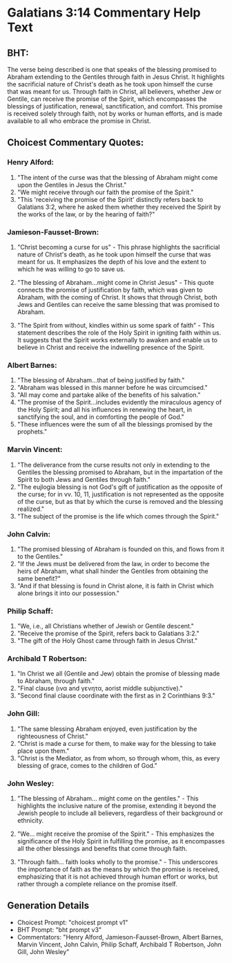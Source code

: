 # Galatians 3:14 Commentary Help Text

## BHT:
The verse being described is one that speaks of the blessing promised to Abraham extending to the Gentiles through faith in Jesus Christ. It highlights the sacrificial nature of Christ's death as he took upon himself the curse that was meant for us. Through faith in Christ, all believers, whether Jew or Gentile, can receive the promise of the Spirit, which encompasses the blessings of justification, renewal, sanctification, and comfort. This promise is received solely through faith, not by works or human efforts, and is made available to all who embrace the promise in Christ.

## Choicest Commentary Quotes:
### Henry Alford:
1. "The intent of the curse was that the blessing of Abraham might come upon the Gentiles in Jesus the Christ."
2. "We might receive through our faith the promise of the Spirit."
3. "This 'receiving the promise of the Spirit' distinctly refers back to Galatians 3:2, where he asked them whether they received the Spirit by the works of the law, or by the hearing of faith?"

### Jamieson-Fausset-Brown:
1. "Christ becoming a curse for us" - This phrase highlights the sacrificial nature of Christ's death, as he took upon himself the curse that was meant for us. It emphasizes the depth of his love and the extent to which he was willing to go to save us.

2. "The blessing of Abraham...might come in Christ Jesus" - This quote connects the promise of justification by faith, which was given to Abraham, with the coming of Christ. It shows that through Christ, both Jews and Gentiles can receive the same blessing that was promised to Abraham.

3. "The Spirit from without, kindles within us some spark of faith" - This statement describes the role of the Holy Spirit in igniting faith within us. It suggests that the Spirit works externally to awaken and enable us to believe in Christ and receive the indwelling presence of the Spirit.

### Albert Barnes:
1. "The blessing of Abraham...that of being justified by faith." 
2. "Abraham was blessed in this manner before he was circumcised."
3. "All may come and partake alike of the benefits of his salvation."
4. "The promise of the Spirit...includes evidently the miraculous agency of the Holy Spirit; and all his influences in renewing the heart, in sanctifying the soul, and in comforting the people of God."
5. "These influences were the sum of all the blessings promised by the prophets."

### Marvin Vincent:
1. "The deliverance from the curse results not only in extending to the Gentiles the blessing promised to Abraham, but in the impartation of the Spirit to both Jews and Gentiles through faith."
2. "The eujlogia blessing is not God's gift of justification as the opposite of the curse; for in vv. 10, 11, justification is not represented as the opposite of the curse, but as that by which the curse is removed and the blessing realized."
3. "The subject of the promise is the life which comes through the Spirit."

### John Calvin:
1. "The promised blessing of Abraham is founded on this, and flows from it to the Gentiles."
2. "If the Jews must be delivered from the law, in order to become the heirs of Abraham, what shall hinder the Gentiles from obtaining the same benefit?"
3. "And if that blessing is found in Christ alone, it is faith in Christ which alone brings it into our possession."

### Philip Schaff:
1. "We, i.e., all Christians whether of Jewish or Gentile descent." 
2. "Receive the promise of the Spirit, refers back to Galatians 3:2." 
3. "The gift of the Holy Ghost came through faith in Jesus Christ."

### Archibald T Robertson:
1. "In Christ we all (Gentile and Jew) obtain the promise of blessing made to Abraham, through faith."
2. "Final clause (ινα and γενητα, aorist middle subjunctive)."
3. "Second final clause coordinate with the first as in 2 Corinthians 9:3."

### John Gill:
1. "The same blessing Abraham enjoyed, even justification by the righteousness of Christ."
2. "Christ is made a curse for them, to make way for the blessing to take place upon them."
3. "Christ is the Mediator, as from whom, so through whom, this, as every blessing of grace, comes to the children of God."

### John Wesley:
1. "The blessing of Abraham... might come on the gentiles." - This highlights the inclusive nature of the promise, extending it beyond the Jewish people to include all believers, regardless of their background or ethnicity.

2. "We... might receive the promise of the Spirit." - This emphasizes the significance of the Holy Spirit in fulfilling the promise, as it encompasses all the other blessings and benefits that come through faith.

3. "Through faith... faith looks wholly to the promise." - This underscores the importance of faith as the means by which the promise is received, emphasizing that it is not achieved through human effort or works, but rather through a complete reliance on the promise itself.


## Generation Details
- Choicest Prompt: "choicest prompt v1"
- BHT Prompt: "bht prompt v3"
- Commentators: "Henry Alford, Jamieson-Fausset-Brown, Albert Barnes, Marvin Vincent, John Calvin, Philip Schaff, Archibald T Robertson, John Gill, John Wesley"
